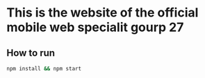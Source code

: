 # This is the website of the official mobile web specialit gourp 27

## How to run 
```bash
npm install && npm start
```
